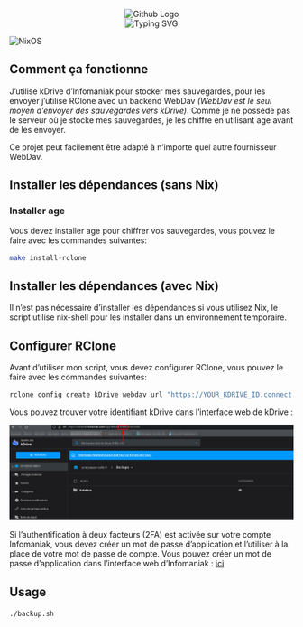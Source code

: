 <p align="center">
    <img src="https://avatars.githubusercontent.com/u/82603435?v=4" width="140px" alt="Github Logo"/>
    <br>
    <img src="http://readme-typing-svg.herokuapp.com/?font=Fira+Code&pause=1000&center=true&width=435&lines=Backup+to+webdav;Encrypt+Backups" alt="Typing SVG" />
</p>

![NixOS](https://img.shields.io/badge/NixOS-48B9C7?style=for-the-badge&logo=NixOS&logoColor=white)

## Comment ça fonctionne

J’utilise kDrive d’Infomaniak pour stocker mes sauvegardes, pour les envoyer j’utilise RClone avec un backend WebDav *(WebDav est le seul moyen d’envoyer des sauvegardes vers kDrive)*. Comme je ne possède pas le serveur où je stocke mes sauvegardes, je les chiffre en utilisant age avant de les envoyer.

Ce projet peut facilement être adapté à n’importe quel autre fournisseur WebDav.

## Installer les dépendances (sans Nix)
### Installer age

Vous devez installer age pour chiffrer vos sauvegardes, vous pouvez le faire avec les commandes suivantes:

```bash
make install-rclone
```

## Installer les dépendances (avec Nix)

Il n’est pas nécessaire d’installer les dépendances si vous utilisez Nix, le script utilise nix-shell pour les installer dans un environnement temporaire.

## Configurer RClone

Avant d’utiliser mon script, vous devez configurer RClone, vous pouvez le faire avec les commandes suivantes:

```bash
rclone config create kDrive webdav url "https://YOUR_KDRIVE_ID.connect.kdrive.infomaniak.com" vendor other user "YOUR_INFOMANIAK_EMAIL" pass "YOUR_INFOMANIAK_PASS"
```

Vous pouvez trouver votre identifiant kDrive dans l’interface web de kDrive :

![Obtenir l'identifiant kDrive](https://github.com/QJoly/WebDAV-Age-backup/blob/main/img/get_kdrive_id.png?raw=true)

Si l’authentification à deux facteurs (2FA) est activée sur votre compte Infomaniak, vous devez créer un mot de passe d’application et l’utiliser à la place de votre mot de passe de compte. Vous pouvez créer un mot de passe d’application dans l’interface web d’Infomaniak : [ici](https://manager.infomaniak.com/v3/681270/ng/profile/user/connection-history/application-password)

## Usage

```bash
./backup.sh
```
